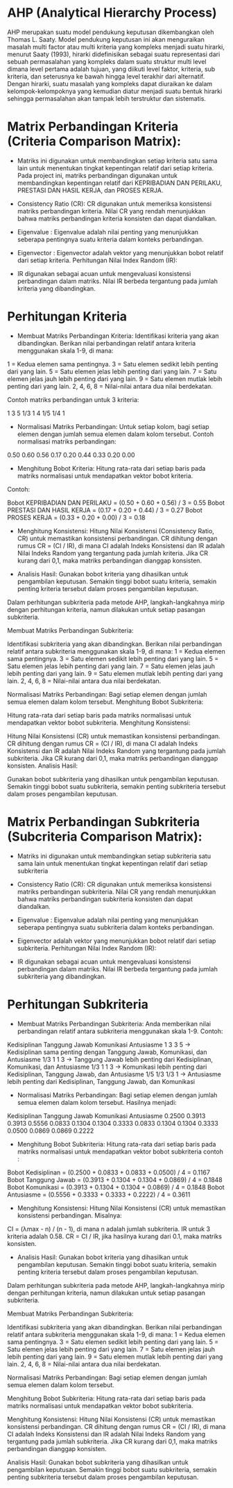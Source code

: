 # AHP (Analytical Hierarchy Process) 

AHP merupakan suatu model pendukung keputusan
dikembangkan oleh Thomas L. Saaty. Model pendukung keputusan ini
akan menguraikan masalah multi factor atau multi kriteria yang
kompleks menjadi suatu hirarki, menurut Saaty (1993), hirarki
didefinisikan sebagai suatu representasi dari sebuah permasalahan
yang kompleks dalam suatu struktur multi level dimana level pertama
adalah tujuan, yang diikuti level faktor, kriteria, sub kriteria, dan
seterusnya ke bawah hingga level terakhir dari alternatif. Dengan
hirarki, suatu masalah yang kompleks dapat diuraikan ke dalam
kelompok-kelompoknya yang kemudian diatur menjadi suatu bentuk
hirarki sehingga permasalahan akan tampak lebih terstruktur dan
sistematis.

# Matrix Perbandingan Kriteria (Criteria Comparison Matrix):

- Matriks ini digunakan untuk membandingkan setiap kriteria satu sama lain untuk menentukan tingkat kepentingan relatif dari setiap kriteria.
Pada project ini, matriks perbandingan digunakan untuk membandingkan kepentingan relatif dari KEPRIBADIAN DAN PERILAKU, PRESTASI DAN HASIL KERJA, dan PROSES KERJA.

- Consistency Ratio (CR):
CR digunakan untuk memeriksa konsistensi matriks perbandingan kriteria.
Nilai CR yang rendah menunjukkan bahwa matriks perbandingan kriteria konsisten dan dapat diandalkan.

- Eigenvalue :
Eigenvalue adalah nilai penting yang menunjukkan seberapa pentingnya suatu kriteria dalam konteks perbandingan.

- Eigenvector : 
Eigenvector adalah vektor yang menunjukkan bobot relatif dari setiap kriteria.
Perhitungan Nilai Index Random (IR):

- IR digunakan sebagai acuan untuk mengevaluasi konsistensi perbandingan dalam matriks.
Nilai IR berbeda tergantung pada jumlah kriteria yang dibandingkan.

# Perhitungan  Kriteria

- Membuat Matriks Perbandingan Kriteria:
Identifikasi kriteria yang akan dibandingkan.
Berikan nilai perbandingan relatif antara kriteria menggunakan skala 1-9, di mana:

1 = Kedua elemen sama pentingnya.
3 = Satu elemen sedikit lebih penting dari yang lain.
5 = Satu elemen jelas lebih penting dari yang lain.
7 = Satu elemen jelas jauh lebih penting dari yang lain.
9 = Satu elemen mutlak lebih penting dari yang lain.
2, 4, 6, 8 = Nilai-nilai antara dua nilai berdekatan.

Contoh matriks perbandingan untuk 3 kriteria:

1   3   5
1/3  1   4
1/5  1/4 1

- Normalisasi Matriks Perbandingan:
Untuk setiap kolom, bagi setiap elemen dengan jumlah semua elemen dalam kolom tersebut.
Contoh normalisasi matriks perbandingan:

0.50  0.60  0.56
0.17  0.20  0.44
0.33  0.20  0.00

- Menghitung Bobot Kriteria:
Hitung rata-rata dari setiap baris pada matriks normalisasi untuk mendapatkan vektor bobot kriteria.

Contoh:

Bobot KEPRIBADIAN DAN PERILAKU = (0.50 + 0.60 + 0.56) / 3 = 0.55
Bobot PRESTASI DAN HASIL KERJA = (0.17 + 0.20 + 0.44) / 3 = 0.27
Bobot PROSES KERJA = (0.33 + 0.20 + 0.00) / 3 = 0.18

- Menghitung Konsistensi:
Hitung Nilai Konsistensi (Consistency Ratio, CR) untuk memastikan konsistensi perbandingan.
CR dihitung dengan rumus CR = (CI / IR), di mana CI adalah Indeks Konsistensi dan IR adalah Nilai Indeks Random yang tergantung pada jumlah kriteria.
Jika CR kurang dari 0,1, maka matriks perbandingan dianggap konsisten.

- Analisis Hasil:
Gunakan bobot kriteria yang dihasilkan untuk pengambilan keputusan.
Semakin tinggi bobot suatu kriteria, semakin penting kriteria tersebut dalam proses pengambilan keputusan.

Dalam perhitungan subkriteria pada metode AHP, langkah-langkahnya mirip dengan perhitungan kriteria, namun dilakukan untuk setiap pasangan subkriteria.

Membuat Matriks Perbandingan Subkriteria:

Identifikasi subkriteria yang akan dibandingkan.
Berikan nilai perbandingan relatif antara subkriteria menggunakan skala 1-9, di mana:
1 = Kedua elemen sama pentingnya.
3 = Satu elemen sedikit lebih penting dari yang lain.
5 = Satu elemen jelas lebih penting dari yang lain.
7 = Satu elemen jelas jauh lebih penting dari yang lain.
9 = Satu elemen mutlak lebih penting dari yang lain.
2, 4, 6, 8 = Nilai-nilai antara dua nilai berdekatan.

Normalisasi Matriks Perbandingan:
Bagi setiap elemen dengan jumlah semua elemen dalam kolom tersebut.
Menghitung Bobot Subkriteria:

Hitung rata-rata dari setiap baris pada matriks normalisasi untuk mendapatkan vektor bobot subkriteria.
Menghitung Konsistensi:

Hitung Nilai Konsistensi (CR) untuk memastikan konsistensi perbandingan.
CR dihitung dengan rumus CR = (CI / IR), di mana CI adalah Indeks Konsistensi dan IR adalah Nilai Indeks Random yang tergantung pada jumlah subkriteria.
Jika CR kurang dari 0,1, maka matriks perbandingan dianggap konsisten.
Analisis Hasil:

Gunakan bobot subkriteria yang dihasilkan untuk pengambilan keputusan.
Semakin tinggi bobot suatu subkriteria, semakin penting subkriteria tersebut dalam proses pengambilan keputusan.

# Matrix Perbandingan Subkriteria (Subcriteria Comparison Matrix):
- Matriks ini digunakan untuk membandingkan setiap subkriteria satu sama lain untuk menentukan tingkat kepentingan relatif dari setiap subkriteria

- Consistency Ratio (CR):
CR digunakan untuk memeriksa konsistensi matriks perbandingan subkriteria.
Nilai CR yang rendah menunjukkan bahwa matriks perbandingan subkriteria konsisten dan dapat diandalkan.

- Eigenvalue :
Eigenvalue adalah nilai penting yang menunjukkan seberapa pentingnya suatu subkriteria dalam konteks perbandingan.

- Eigenvector adalah vektor yang menunjukkan bobot relatif dari setiap subkriteria.
Perhitungan Nilai Index Random (IR):

- IR digunakan sebagai acuan untuk mengevaluasi konsistensi perbandingan dalam matriks.
Nilai IR berbeda tergantung pada jumlah subkriteria yang dibandingkan.

# Perhitungan Subkriteria

- Membuat Matriks Perbandingan Subkriteria:
Anda memberikan nilai perbandingan relatif antara subkriteria menggunakan skala 1-9. Contoh:

Kedisiplinan    Tanggung Jawab    Komunikasi     Antusiasme
1               3                 3              5               -> Kedisiplinan sama penting dengan Tanggung Jawab, Komunikasi, dan Antusiasme
1/3             1                 1              3               -> Tanggung Jawab lebih penting dari Kedisiplinan, Komunikasi, dan Antusiasme
1/3             1                 1              3               -> Komunikasi lebih penting dari Kedisiplinan, Tanggung Jawab, dan Antusiasme
1/5             1/3               1/3            1               -> Antusiasme lebih penting dari Kedisiplinan, Tanggung Jawab, dan Komunikasi


- Normalisasi Matriks Perbandingan:
Bagi setiap elemen dengan jumlah semua elemen dalam kolom tersebut. Hasilnya menjadi:

Kedisiplinan    Tanggung Jawab    Komunikasi     Antusiasme
0.2500          0.3913            0.3913         0.5556
0.0833          0.1304            0.1304         0.3333
0.0833          0.1304            0.1304         0.3333
0.0500          0.0869            0.0869         0.2222


- Menghitung Bobot Subkriteria:
Hitung rata-rata dari setiap baris pada matriks normalisasi untuk mendapatkan vektor bobot subkriteria contoh :

Bobot Kedisiplinan = (0.2500 + 0.0833 + 0.0833 + 0.0500) / 4 = 0.1167
Bobot Tanggung Jawab = (0.3913 + 0.1304 + 0.1304 + 0.0869) / 4 = 0.1848
Bobot Komunikasi = (0.3913 + 0.1304 + 0.1304 + 0.0869) / 4 = 0.1848
Bobot Antusiasme = (0.5556 + 0.3333 + 0.3333 + 0.2222) / 4 = 0.3611

- Menghitung Konsistensi:
Hitung Nilai Konsistensi (CR) untuk memastikan konsistensi perbandingan. Misalnya:

CI = (λmax - n) / (n - 1), di mana n adalah jumlah subkriteria.
IR untuk 3 kriteria adalah 0.58.
CR = CI / IR, jika hasilnya kurang dari 0.1, maka matriks konsisten.

- Analisis Hasil:
Gunakan bobot kriteria yang dihasilkan untuk pengambilan keputusan.
Semakin tinggi bobot suatu kriteria, semakin penting kriteria tersebut dalam proses pengambilan keputusan.

Dalam perhitungan subkriteria pada metode AHP, langkah-langkahnya mirip dengan perhitungan kriteria, namun dilakukan untuk setiap pasangan subkriteria.

Membuat Matriks Perbandingan Subkriteria:

Identifikasi subkriteria yang akan dibandingkan.
Berikan nilai perbandingan relatif antara subkriteria menggunakan skala 1-9, di mana:
1 = Kedua elemen sama pentingnya.
3 = Satu elemen sedikit lebih penting dari yang lain.
5 = Satu elemen jelas lebih penting dari yang lain.
7 = Satu elemen jelas jauh lebih penting dari yang lain.
9 = Satu elemen mutlak lebih penting dari yang lain.
2, 4, 6, 8 = Nilai-nilai antara dua nilai berdekatan.

Normalisasi Matriks Perbandingan:
Bagi setiap elemen dengan jumlah semua elemen dalam kolom tersebut.

Menghitung Bobot Subkriteria:
Hitung rata-rata dari setiap baris pada matriks normalisasi untuk mendapatkan vektor bobot subkriteria.

Menghitung Konsistensi:
Hitung Nilai Konsistensi (CR) untuk memastikan konsistensi perbandingan.
CR dihitung dengan rumus CR = (CI / IR), di mana CI adalah Indeks Konsistensi dan IR adalah Nilai Indeks Random yang tergantung pada jumlah subkriteria.
Jika CR kurang dari 0,1, maka matriks perbandingan dianggap konsisten.

Analisis Hasil:
Gunakan bobot subkriteria yang dihasilkan untuk pengambilan keputusan.
Semakin tinggi bobot suatu subkriteria, semakin penting subkriteria tersebut dalam proses pengambilan keputusan.


